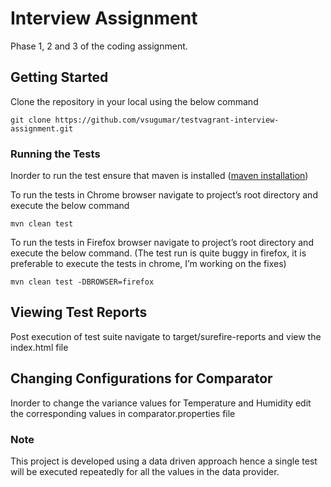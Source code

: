 ﻿# Interview Assignment

Phase 1, 2 and 3 of the coding assignment.

## Getting Started

Clone the repository in your local using the below command

```
git clone https://github.com/vsugumar/testvagrant-interview-assignment.git
```

### Running the Tests

Inorder to run the test ensure that maven is installed ([maven installation](https://maven.apache.org/install.html))

To run the tests in Chrome browser navigate to project’s root directory and execute the below command

```
mvn clean test
```

To run the tests in Firefox browser navigate to project’s root directory and execute the below command. (The test run is quite buggy in firefox, it is preferable to execute the tests in chrome, I’m working on the fixes)

```
mvn clean test -DBROWSER=firefox
```

## Viewing Test Reports

Post execution of test suite navigate to target/surefire-reports and view the index.html file

## Changing Configurations for Comparator

Inorder to change the variance values for Temperature and Humidity edit the corresponding values in comparator.properties file

### Note

This project is developed using a data driven approach hence a single test will be executed repeatedly for all the values in the data provider. 


